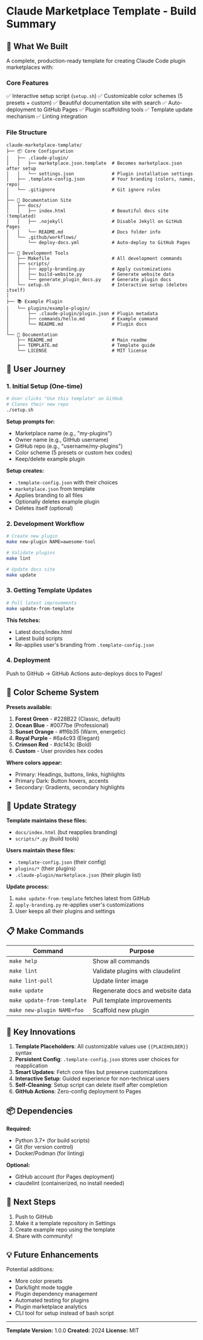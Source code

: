 # Claude Marketplace Template - Build Summary

## 🎉 What We Built

A complete, production-ready template for creating Claude Code plugin marketplaces with:

### Core Features
✅ Interactive setup script (`setup.sh`)
✅ Customizable color schemes (5 presets + custom)
✅ Beautiful documentation site with search
✅ Auto-deployment to GitHub Pages
✅ Plugin scaffolding tools
✅ Template update mechanism
✅ Linting integration

### File Structure

```
claude-marketplace-template/
├── 📦 Core Configuration
│   ├── .claude-plugin/
│   │   ├── marketplace.json.template  # Becomes marketplace.json after setup
│   │   └── settings.json              # Plugin installation settings
│   ├── .template-config.json          # Your branding (colors, names, repo)
│   └── .gitignore                     # Git ignore rules
│
├── 🎨 Documentation Site
│   ├── docs/
│   │   ├── index.html                 # Beautiful docs site (templated)
│   │   ├── .nojekyll                  # Disable Jekyll on GitHub Pages
│   │   └── README.md                  # Docs folder info
│   └── .github/workflows/
│       └── deploy-docs.yml            # Auto-deploy to GitHub Pages
│
├── 🔧 Development Tools
│   ├── Makefile                       # All development commands
│   ├── scripts/
│   │   ├── apply-branding.py          # Apply customizations
│   │   ├── build-website.py           # Generate website data
│   │   └── generate_plugin_docs.py    # Generate plugin docs
│   └── setup.sh                       # Interactive setup (deletes itself)
│
├── 📚 Example Plugin
│   └── plugins/example-plugin/
│       ├── .claude-plugin/plugin.json # Plugin metadata
│       ├── commands/hello.md          # Example command
│       └── README.md                  # Plugin docs
│
└── 📖 Documentation
    ├── README.md                      # Main readme
    ├── TEMPLATE.md                    # Template guide
    └── LICENSE                        # MIT license
```

## 🚀 User Journey

### 1. Initial Setup (One-time)
```bash
# User clicks "Use this template" on GitHub
# Clones their new repo
./setup.sh
```

**Setup prompts for:**
- Marketplace name (e.g., "my-plugins")
- Owner name (e.g., GitHub username)
- GitHub repo (e.g., "username/my-plugins")
- Color scheme (5 presets or custom hex codes)
- Keep/delete example plugin

**Setup creates:**
- `.template-config.json` with their choices
- `marketplace.json` from template
- Applies branding to all files
- Optionally deletes example plugin
- Deletes itself (optional)

### 2. Development Workflow
```bash
# Create new plugin
make new-plugin NAME=awesome-tool

# Validate plugins
make lint

# Update docs site
make update
```

### 3. Getting Template Updates
```bash
# Pull latest improvements
make update-from-template
```

**This fetches:**
- Latest docs/index.html
- Latest build scripts
- Re-applies user's branding from `.template-config.json`

### 4. Deployment
Push to GitHub → GitHub Actions auto-deploys docs to Pages!

## 🎨 Color Scheme System

**Presets available:**
1. **Forest Green** - #228B22 (Classic, default)
2. **Ocean Blue** - #0077be (Professional)
3. **Sunset Orange** - #ff6b35 (Warm, energetic)
4. **Royal Purple** - #6a4c93 (Elegant)
5. **Crimson Red** - #dc143c (Bold)
6. **Custom** - User provides hex codes

**Where colors appear:**
- Primary: Headings, buttons, links, highlights
- Primary Dark: Button hovers, accents
- Secondary: Gradients, secondary highlights

## 🔄 Update Strategy

**Template maintains these files:**
- `docs/index.html` (but reapplies branding)
- `scripts/*.py` (build tools)

**Users maintain these files:**
- `.template-config.json` (their config)
- `plugins/*` (their plugins)
- `.claude-plugin/marketplace.json` (their plugin list)

**Update process:**
1. `make update-from-template` fetches latest from GitHub
2. `apply-branding.py` re-applies user's customizations
3. User keeps all their plugins and settings

## 📋 Make Commands

| Command | Purpose |
|---------|---------|
| `make help` | Show all commands |
| `make lint` | Validate plugins with claudelint |
| `make lint-pull` | Update linter image |
| `make update` | Regenerate docs and website data |
| `make update-from-template` | Pull template improvements |
| `make new-plugin NAME=foo` | Scaffold new plugin |

## 🎯 Key Innovations

1. **Template Placeholders**: All customizable values use `{{PLACEHOLDER}}` syntax
2. **Persistent Config**: `.template-config.json` stores user choices for reapplication
3. **Smart Updates**: Fetch core files but preserve customizations
4. **Interactive Setup**: Guided experience for non-technical users
5. **Self-Cleaning**: Setup script can delete itself after completion
6. **GitHub Actions**: Zero-config deployment to Pages

## 📦 Dependencies

**Required:**
- Python 3.7+ (for build scripts)
- Git (for version control)
- Docker/Podman (for linting)

**Optional:**
- GitHub account (for Pages deployment)
- claudelint (containerized, no install needed)

## 🌟 Next Steps

1. Push to GitHub
2. Make it a template repository in Settings
3. Create example repo using the template
4. Share with community!

## 💡 Future Enhancements

Potential additions:
- More color presets
- Dark/light mode toggle
- Plugin dependency management
- Automated testing for plugins
- Plugin marketplace analytics
- CLI tool for setup instead of bash script

---

**Template Version:** 1.0.0
**Created:** 2024
**License:** MIT
